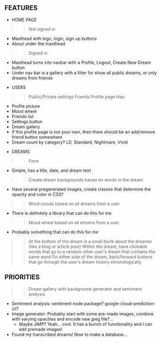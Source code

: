 ## FEATURES ##

* HOME PAGE
>> Not signed in
  - Masthead with logo, login, sign up buttons
  - About under the masthead
>> Signed in
  - Masthead turns into navbar with a Profile, Logout, Create New Dream button
  - Under nav bar is a gallery with a filter for show all public dreams, or only dreams from friends

* USERS
>> Public/Private settings
>> Friends
>> Profile page
  Has:
  - Profile picture
  - Mood wheel
  - Friends list
  - Settings button
  - Dream gallery
  - If this profile page is not your own, then there should be an add/remove friend button somewhere
  - Dream count by category? LD, Standard, Nightmare, Vivid

* DREAMS
>> Form
  - Simple, has a title, date, and dream text
>> Create dream backgrounds based on words in the dream
  - Have several pregenerated images, create classes that determine the opacity and color in CSS?
>> Word clouds based on all dreams from a user
  - There is definitely a library that can do this for me
>> Mood wheel based on all dreams from a user
  - Probably something that can do this for me
>> At the bottom of the dream is a small blurb about the dreamer (like a blog or article post)
>> Within the dream, have clickable words that go to a random other user's dream that contains the same word
>> On either side of the dream, back/forward buttons that go through the user's dream history chronologically

## PRIORITIES ##
>> Dream gallery with background generator and sentiment analysis
- Sentiment analysis: sentiment node package? google-cloud-prediction-cli?
- Image generator: Probably start with some pre-made images, combine with varying opacities and encode new jpeg file?...
  - Maybe JIMP? Yeah... cool. It has a bunch of functionality and I can edit premade images!
- Found my transcribed dreams! Now to make a database...


